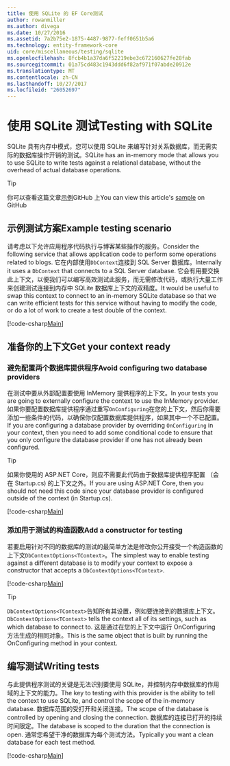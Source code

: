 ```yaml
---
title: 使用 SQLite 的 EF Core测试
author: rowanmiller
ms.author: divega
ms.date: 10/27/2016
ms.assetid: 7a2b75e2-1875-4487-9877-feff0651b5a6
ms.technology: entity-framework-core
uid: core/miscellaneous/testing/sqlite
ms.openlocfilehash: 8fcb4b1a37da6f52219ebe3c672160627fe28fab
ms.sourcegitcommit: 01a75cd483c1943ddd6f82af971f07abde20912e
ms.translationtype: MT
ms.contentlocale: zh-CN
ms.lasthandoff: 10/27/2017
ms.locfileid: "26052697"
---
```

# <a name="testing-with-sqlite"></a><span data-ttu-id="af1f7-102">使用 SQLite 测试</span><span class="sxs-lookup"><span data-stu-id="af1f7-102">Testing with SQLite</span></span>

<span data-ttu-id="af1f7-103">SQLite 具有内存中模式，您可以使用 SQLite 来编写针对关系数据库，而无需实际的数据库操作开销的测试。</span><span class="sxs-lookup"><span data-stu-id="af1f7-103">SQLite has an in-memory mode that allows you to use SQLite to write tests against a relational database, without the overhead of actual database operations.</span></span>

> [!TIP]  
> <span data-ttu-id="af1f7-104">你可以查看这篇文章[示例](https://github.com/aspnet/EntityFramework.Docs/tree/master/samples/core/Miscellaneous/Testing)GitHub 上</span><span class="sxs-lookup"><span data-stu-id="af1f7-104">You can view this article's [sample](https://github.com/aspnet/EntityFramework.Docs/tree/master/samples/core/Miscellaneous/Testing) on GitHub</span></span>

## <a name="example-testing-scenario"></a><span data-ttu-id="af1f7-105">示例测试方案</span><span class="sxs-lookup"><span data-stu-id="af1f7-105">Example testing scenario</span></span>

<span data-ttu-id="af1f7-106">请考虑以下允许应用程序代码执行与博客某些操作的服务。</span><span class="sxs-lookup"><span data-stu-id="af1f7-106">Consider the following service that allows application code to perform some operations related to blogs.</span></span> <span data-ttu-id="af1f7-107">它在内部使用`DbContext`连接到 SQL Server 数据库。</span><span class="sxs-lookup"><span data-stu-id="af1f7-107">Internally it uses a `DbContext` that connects to a SQL Server database.</span></span> <span data-ttu-id="af1f7-108">它会有用要交换此上下文，以便我们可以编写高效测试此服务，而无需修改代码，或执行大量工作来创建测试连接到内存中 SQLite 数据库上下文的双精度。</span><span class="sxs-lookup"><span data-stu-id="af1f7-108">It would be useful to swap this context to connect to an in-memory SQLite database so that we can write efficient tests for this service without having to modify the code, or do a lot of work to create a test double of the context.</span></span>

[!code-csharp[Main](../../../../samples/core/Miscellaneous/Testing/BusinessLogic/BlogService.cs)]

## <a name="get-your-context-ready"></a><span data-ttu-id="af1f7-109">准备你的上下文</span><span class="sxs-lookup"><span data-stu-id="af1f7-109">Get your context ready</span></span>

### <a name="avoid-configuring-two-database-providers"></a><span data-ttu-id="af1f7-110">避免配置两个数据库提供程序</span><span class="sxs-lookup"><span data-stu-id="af1f7-110">Avoid configuring two database providers</span></span>

<span data-ttu-id="af1f7-111">在测试中要从外部配置要使用 InMemory 提供程序的上下文。</span><span class="sxs-lookup"><span data-stu-id="af1f7-111">In your tests you are going to externally configure the context to use the InMemory provider.</span></span> <span data-ttu-id="af1f7-112">如果你要配置数据库提供程序通过重写`OnConfiguring`在您的上下文，然后你需要添加一些条件的代码，以确保你仅配置数据库提供程序，如果其中一个不已配置。</span><span class="sxs-lookup"><span data-stu-id="af1f7-112">If you are configuring a database provider by overriding `OnConfiguring` in your context, then you need to add some conditional code to ensure that you only configure the database provider if one has not already been configured.</span></span>

> [!TIP]  
> <span data-ttu-id="af1f7-113">如果你使用的 ASP.NET Core，则应不需要此代码由于数据库提供程序配置 （会在 Startup.cs) 的上下文之外。</span><span class="sxs-lookup"><span data-stu-id="af1f7-113">If you are using ASP.NET Core, then you should not need this code since your database provider is configured outside of the context (in Startup.cs).</span></span>

[!code-csharp[Main](../../../../samples/core/Miscellaneous/Testing/BusinessLogic/BloggingContext.cs#OnConfiguring)]

### <a name="add-a-constructor-for-testing"></a><span data-ttu-id="af1f7-114">添加用于测试的构造函数</span><span class="sxs-lookup"><span data-stu-id="af1f7-114">Add a constructor for testing</span></span>

<span data-ttu-id="af1f7-115">若要启用针对不同的数据库的测试的最简单方法是修改你公开接受一个构造函数的上下文`DbContextOptions<TContext>`。</span><span class="sxs-lookup"><span data-stu-id="af1f7-115">The simplest way to enable testing against a different database is to modify your context to expose a constructor that accepts a `DbContextOptions<TContext>`.</span></span>

[!code-csharp[Main](../../../../samples/core/Miscellaneous/Testing/BusinessLogic/BloggingContext.cs#Constructors)]

> [!TIP]  
> <span data-ttu-id="af1f7-116">`DbContextOptions<TContext>`告知所有其设置，例如要连接到的数据库上下文。</span><span class="sxs-lookup"><span data-stu-id="af1f7-116">`DbContextOptions<TContext>` tells the context all of its settings, such as which database to connect to.</span></span> <span data-ttu-id="af1f7-117">这是通过在您的上下文中运行 OnConfiguring 方法生成的相同对象。</span><span class="sxs-lookup"><span data-stu-id="af1f7-117">This is the same object that is built by running the OnConfiguring method in your context.</span></span>

## <a name="writing-tests"></a><span data-ttu-id="af1f7-118">编写测试</span><span class="sxs-lookup"><span data-stu-id="af1f7-118">Writing tests</span></span>

<span data-ttu-id="af1f7-119">与此提供程序测试的关键是无法识别要使用 SQLite，并控制内存中数据库的作用域的上下文的能力。</span><span class="sxs-lookup"><span data-stu-id="af1f7-119">The key to testing with this provider is the ability to tell the context to use SQLite, and control the scope of the in-memory database.</span></span> <span data-ttu-id="af1f7-120">数据库范围的受打开和关闭连接。</span><span class="sxs-lookup"><span data-stu-id="af1f7-120">The scope of the database is controlled by opening and closing the connection.</span></span> <span data-ttu-id="af1f7-121">数据库的连接已打开的持续时间限定。</span><span class="sxs-lookup"><span data-stu-id="af1f7-121">The database is scoped to the duration that the connection is open.</span></span> <span data-ttu-id="af1f7-122">通常您希望干净的数据库为每个测试方法。</span><span class="sxs-lookup"><span data-stu-id="af1f7-122">Typically you want a clean database for each test method.</span></span>

[!code-csharp[Main](../../../../samples/core/Miscellaneous/Testing/TestProject/SQLite/BlogServiceTests.cs)]
